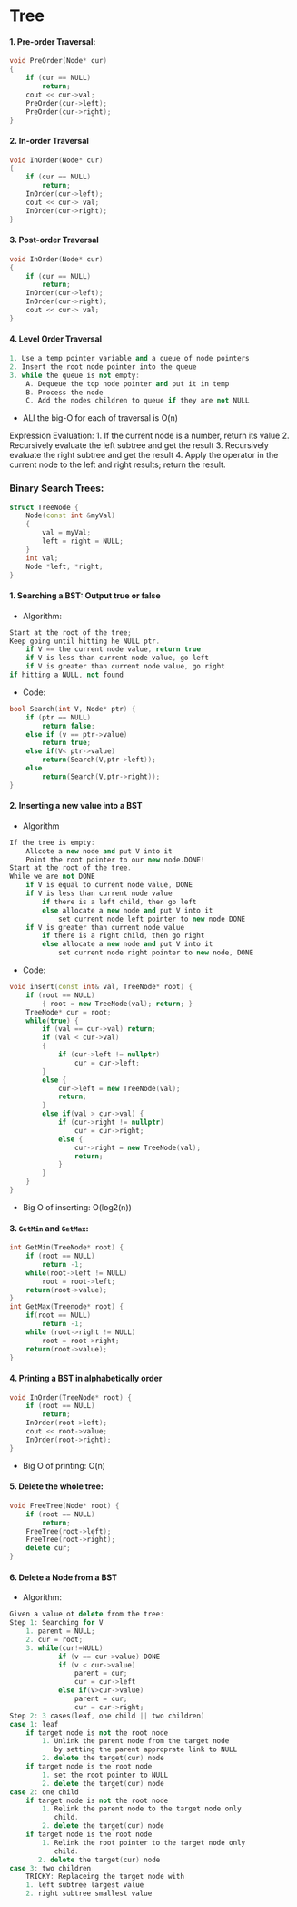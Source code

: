 # Tree
	
#### 1. Pre-order Traversal:

```C++
void PreOrder(Node* cur)
{
	if (cur == NULL)
		return;
	cout << cur->val;
	PreOrder(cur->left);
	PreOrder(cur->right);
}
```
#### 2. In-order Traversal

```C++
void InOrder(Node* cur)
{
	if (cur == NULL)
		return;
	InOrder(cur->left);
	cout << cur-> val;
	InOrder(cur->right);
}
```
#### 3. Post-order Traversal
```C++
void InOrder(Node* cur)
{
	if (cur == NULL)
		return;
	InOrder(cur->left);
	InOrder(cur->right);
	cout << cur-> val;
}
```
#### 4. Level Order Traversal

```C++
1. Use a temp pointer variable and a queue of node pointers
2. Insert the root node pointer into the queue
3. while the queue is not empty:
	A. Dequeue the top node pointer and put it in temp
	B. Process the node
	C. Add the nodes children to queue if they are not NULL
```
*  ALl the big-O for each of traversal is O(n)

Expression Evaluation:
	1. If the current node is a number, return its value
	2. Recursively evaluate the left subtree and get the result
	3. Recursively evaluate the right subtree and get the result
	4. Apply the operator in the current node to the left and right results;
	   return the result.
	   
### Binary Search Trees:
```C++
struct TreeNode {
	Node(const int &myVal)
	{
		val = myVal;
		left = right = NULL;
	}
	int val;
	Node *left, *right;
}
```
#### 1. Searching a BST: Output true or false
* Algorithm:

```C++
Start at the root of the tree;
Keep going until hitting he NULL ptr.
	if V == the current node value, return true
	if V is less than current node value, go left
	if V is greater than current node value, go right
if hitting a NULL, not found
```
* Code:

```C++
bool Search(int V, Node* ptr) {
	if (ptr == NULL)
		return false;
	else if (v == ptr->value)
		return true;
	else if(V< ptr->value)
		return(Search(V,ptr->left));
	else
		return(Search(V,ptr->right));
}	
```
#### 2. Inserting a new value into a BST

* Algorithm

```C++
If the tree is empty:
	Allcote a new node and put V into it
	Point the root pointer to our new node.DONE!
Start at the root of the tree.
While we are not DONE
	if V is equal to current node value, DONE
	if V is less than current node value
		if there is a left child, then go left
		else allocate a new node and put V into it
			set current node left pointer to new node DONE
	if V is greater than current node value
		if there is a right child, then go right
		else allocate a new node and put V into it
			set current node right pointer to new node, DONE
```

* Code:

``` C++
void insert(const int& val, TreeNode* root) {
	if (root == NULL)
		{ root = new TreeNode(val); return; }
	TreeNode* cur = root;
	while(true) {
		if (val == cur->val) return;
		if (val < cur->val)
		{
			if (cur->left != nullptr)
				cur = cur->left;
		}
		else {
			cur->left = new TreeNode(val);
			return;
		}
		else if(val > cur->val) {
			if (cur->right != nullptr)
				cur = cur->right;
			else {
				cur->right = new TreeNode(val);
				return;
			}
		}	
	}
}
```

* Big O of inserting: O(log2(n))

#### 3. `GetMin` and `GetMax`: 
```C++	
int GetMin(TreeNode* root) {
	if (root == NULL)
		return -1;
	while(root->left != NULL)
		root = root->left;
	return(root->value);
}
int GetMax(Treenode* root) {
	if(root == NULL)
		return -1;
	while (root->right != NULL)
		root = root->right;
	return(root->value);
}
```

#### 4. Printing a BST in alphabetically order

```C++
void InOrder(TreeNode* root) {
	if (root == NULL)
		return;
	InOrder(root->left);
	cout << root->value;
	InOrder(root->right);
}
```
* Big O of printing: O(n)

#### 5. Delete the whole tree:
```C++
void FreeTree(Node* root) {
	if (root == NULL)
		return;
	FreeTree(root->left);
	FreeTree(root->right);
	delete cur;
}
```
#### 6. Delete a Node from a BST
* Algorithm:

```C++
Given a value ot delete from the tree:
Step 1: Searching for V
	1. parent = NULL;
	2. cur = root;
	3. while(cur!=NULL)
			if (v == cur->value) DONE
			if (v < cur->value) 
				parent = cur;
				cur = cur->left
			else if(V>cur->value)
				parent = cur;
				cur = cur->right;
Step 2: 3 cases(leaf, one child || two children)
case 1: leaf
	if target node is not the root node
		1. Unlink the parent node from the target node 
		   by setting the parent approprate link to NULL
		2. delete the target(cur) node
	if target node is the root node
		1. set the root pointer to NULL
		2. delete the target(cur) node
case 2: one child
	if target node is not the root node
		1. Relink the parent node to the target node only
		   child.
		2. delete the target(cur) node
	if target node is the root node
		1. Relink the root pointer to the target node only
	       child.
	   2. delete the target(cur) node
case 3: two children
	TRICKY: Replaceing the target node with 
	1. left subtree largest value
	2. right subtree smallest value
```
























